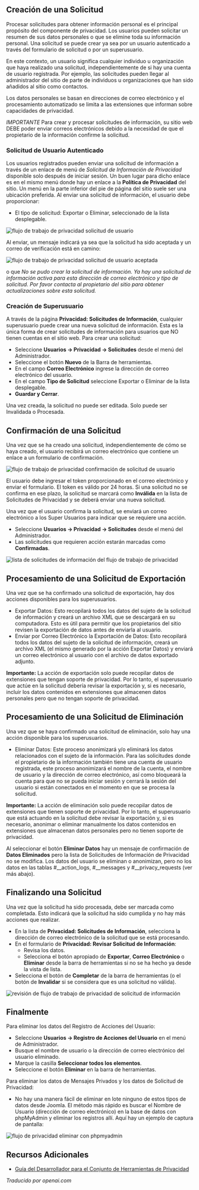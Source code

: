 <!-- Filename: J4.x:Privacy_Workflow / Display title: Flujo de trabajo de privacidad  -->

## Creación de una Solicitud

Procesar solicitudes para obtener información personal es el principal propósito del componente de privacidad. Los usuarios pueden solicitar un resumen de sus datos personales o que se elimine toda su información personal. Una solicitud se puede crear ya sea por un usuario autenticado a través del formulario de solicitud o por un superusuario.

En este contexto, un usuario significa cualquier individuo u organización que haya realizado una solicitud, independientemente de si hay una cuenta de usuario registrada. Por ejemplo, las solicitudes pueden llegar al administrador del sitio de parte de individuos u organizaciones que han sido añadidos al sitio como contactos.

Los datos personales se basan en direcciones de correo electrónico y el procesamiento automatizado se limita a las extensiones que informan sobre capacidades de privacidad.

*IMPORTANTE* Para crear y procesar solicitudes de información, su sitio web DEBE poder enviar correos electrónicos debido a la necesidad de que el propietario de la información confirme la solicitud.

### Solicitud de Usuario Autenticado

Los usuarios registrados pueden enviar una solicitud de información a través de un enlace de menú de *Solicitud de Información de Privacidad* disponible solo después de iniciar sesión. Un buen lugar para dicho enlace es en el mismo menú donde hay un enlace a la **Política de Privacidad** del sitio. Un menú en la parte inferior del pie de página del sitio suele ser una ubicación preferida. Al enviar una solicitud de información, el usuario debe proporcionar:

- El tipo de solicitud: Exportar o Eliminar, seleccionado de la lista desplegable.

![flujo de trabajo de privacidad solicitud de usuario](../../../en/images/privacy/privacy-workflow-user-request.png)

Al enviar, un mensaje indicará ya sea que la solicitud ha sido aceptada y un correo de verificación está en camino:

![flujo de trabajo de privacidad solicitud de usuario aceptada](../../../en/images/privacy/privacy-workflow-user-request-accepted.png)

o que *No se pudo crear la solicitud de información. Ya hay una solicitud de información activa para esta dirección de correo electrónico y tipo de solicitud. Por favor contacta al propietario del sitio para obtener actualizaciones sobre esta solicitud.*

### Creación de Superusuario

A través de la página **Privacidad: Solicitudes de Información**, cualquier superusuario puede crear una nueva solicitud de información. Esta es la única forma de crear solicitudes de información para usuarios que NO tienen cuentas en el sitio web. Para crear una solicitud:

- Seleccione **Usuarios → Privacidad → Solicitudes** desde el menú del Administrador.
- Seleccione el botón **Nuevo** de la Barra de herramientas.
- En el campo **Correo Electrónico** ingrese la dirección de correo electrónico del usuario.
- En el campo **Tipo de Solicitud** seleccione Exportar o Eliminar de la lista desplegable.
- **Guardar y Cerrar**.

Una vez creada, la solicitud no puede ser editada. Solo puede ser Invalidada o Procesada.

## Confirmación de una Solicitud

Una vez que se ha creado una solicitud, independientemente de cómo se haya creado, el usuario recibirá un correo electrónico que contiene un enlace a un formulario de confirmación.

![flujo de trabajo de privacidad confirmación de solicitud de usuario](../../../en/images/privacy/privacy-workflow-user-request-confirm.png)

El usuario debe ingresar el token proporcionado en el correo electrónico y enviar el formulario. El token es válido por 24 horas. Si una solicitud no se confirma en ese plazo, la solicitud se marcará como **Inválida** en la lista de Solicitudes de Privacidad y se deberá enviar una nueva solicitud.

Una vez que el usuario confirma la solicitud, se enviará un correo electrónico a los Super Usuarios para indicar que se requiere una acción.

- Seleccione **Usuarios → Privacidad → Solicitudes** desde el menú del Administrador.
- Las solicitudes que requieren acción estarán marcadas como **Confirmadas**.

![lista de solicitudes de información del flujo de trabajo de privacidad](../../../en/images/privacy/privacy-workflow-information-requests-list.png)

## Procesamiento de una Solicitud de Exportación

Una vez que se ha confirmado una solicitud de exportación, hay dos acciones disponibles para los superusuarios.

- Exportar Datos: Esto recopilará todos los datos del sujeto de la solicitud de información y creará un archivo XML que se descargará en su computadora. Esto es útil para permitir que los propietarios del sitio revisen la exportación de datos antes de enviarla al usuario.
- Enviar por Correo Electrónico la Exportación de Datos: Esto recopilará todos los datos del sujeto de la solicitud de información, creará un archivo XML (el mismo generado por la acción Exportar Datos) y enviará un correo electrónico al usuario con el archivo de datos exportado adjunto.

**Importante:** La acción de exportación solo puede recopilar datos de extensiones que tengan soporte de privacidad. Por lo tanto, el superusuario que actúe en la solicitud debería revisar la exportación y, si es necesario, incluir los datos contenidos en extensiones que almacenen datos personales pero que no tengan soporte de privacidad.

## Procesamiento de una Solicitud de Eliminación

Una vez que se haya confirmado una solicitud de eliminación, solo hay una acción disponible para los superusuarios.

- Eliminar Datos: Este proceso anonimizará y/o eliminará los datos relacionados con el sujeto de la información. Para las solicitudes donde el propietario de la información también tiene una cuenta de usuario registrada, este proceso anonimizará el nombre de la cuenta, el nombre de usuario y la dirección de correo electrónico, así como bloqueará la cuenta para que no se pueda iniciar sesión y cerrará la sesión del usuario si están conectados en el momento en que se procesa la solicitud.

**Importante:** La acción de eliminación solo puede recopilar datos de extensiones que tienen soporte de privacidad. Por lo tanto, el superusuario que está actuando en la solicitud debe revisar la exportación y, si es necesario, anonimar o eliminar manualmente los datos contenidos en extensiones que almacenan datos personales pero no tienen soporte de privacidad.

Al seleccionar el botón **Eliminar Datos** hay un mensaje de confirmación de **Datos Eliminados** pero la lista de Solicitudes de Información de Privacidad no se modifica. Los datos del usuario se eliminan o anonimizan, pero no los datos en las tablas \#\_\_action_logs, \#\_\_messages y \#\_\_privacy_requests (ver más abajo).

## Finalizando una Solicitud

Una vez que la solicitud ha sido procesada, debe ser marcada como completada. Esto indicará que la solicitud ha sido cumplida y no hay más acciones que realizar.

- En la lista de **Privacidad: Solicitudes de Información**, selecciona la dirección de correo electrónico de la solicitud que se está procesando.
- En el formulario de **Privacidad: Revisar Solicitud de Información**:
  - Revisa los datos.
  - Selecciona el botón apropiado de **Exportar**, **Correo Electrónico** o **Eliminar** desde la barra de herramientas si no se ha hecho ya desde la vista de lista.
- Selecciona el botón de **Completar** de la barra de herramientas (o el botón de **Invalidar** si se considera que es una solicitud no válida).

![revisión de flujo de trabajo de privacidad de solicitud de información](../../../en/images/privacy/privacy-workflow-review-information-request.png)

## Finalmente

Para eliminar los datos del Registro de Acciones del Usuario:

- Seleccione **Usuarios → Registro de Acciones del Usuario** en el menú de Administrador.
- Busque el nombre de usuario o la dirección de correo electrónico del usuario eliminado.
- Marque la casilla **Seleccionar todos los elementos**.
- Seleccione el botón **Eliminar** en la barra de herramientas.

Para eliminar los datos de Mensajes Privados y los datos de Solicitud de Privacidad:

- No hay una manera fácil de eliminar en lote ninguno de estos tipos de datos
  desde Joomla. El método más rápido es buscar el Nombre de Usuario
  (dirección de correo electrónico) en la base de datos con phpMyAdmin y eliminar los registros
  allí. Aquí hay un ejemplo de captura de pantalla:

![flujo de privacidad eliminar con phpmyadmin](../../../en/images/privacy/privacy-workflow-delete-with-phpmyadmin.png)

## Recursos Adicionales

- [Guía del Desarrollador para el Conjunto de Herramientas de Privacidad](https://docs.joomla.org/Special:MyLanguage/J3.x:Integrate_Extensions_with_the_Privacy_Component)

*Traducido por openai.com*

